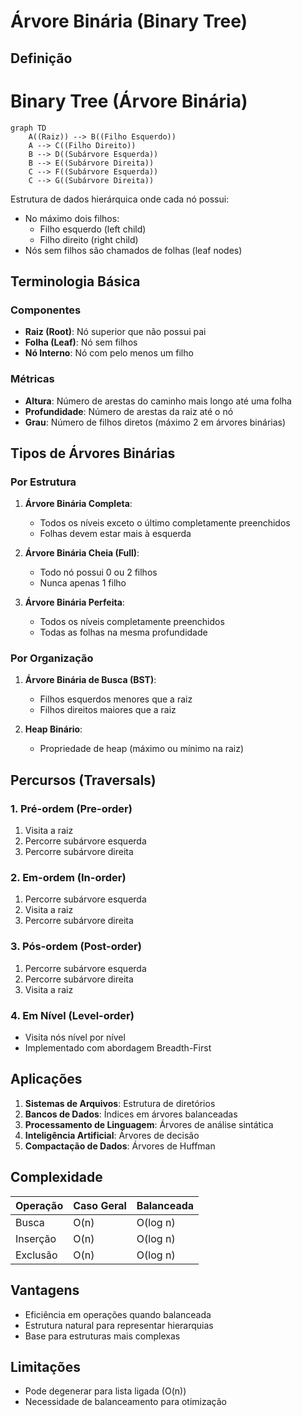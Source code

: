 # Árvore Binária (Binary Tree)

## Definição

# Binary Tree (Árvore Binária)

```mermaid  
graph TD  
    A((Raiz)) --> B((Filho Esquerdo))  
    A --> C((Filho Direito))  
    B --> D((Subárvore Esquerda))  
    B --> E((Subárvore Direita))  
    C --> F((Subárvore Esquerda))  
    C --> G((Subárvore Direita))
```


Estrutura de dados hierárquica onde cada nó possui:
- No máximo dois filhos: 
  - Filho esquerdo (left child)
  - Filho direito (right child)
- Nós sem filhos são chamados de folhas (leaf nodes)

## Terminologia Básica

### Componentes
- **Raiz (Root)**: Nó superior que não possui pai
- **Folha (Leaf)**: Nó sem filhos
- **Nó Interno**: Nó com pelo menos um filho

### Métricas
- **Altura**: Número de arestas do caminho mais longo até uma folha
- **Profundidade**: Número de arestas da raiz até o nó
- **Grau**: Número de filhos diretos (máximo 2 em árvores binárias)

## Tipos de Árvores Binárias

### Por Estrutura
1. **Árvore Binária Completa**:
   - Todos os níveis exceto o último completamente preenchidos
   - Folhas devem estar mais à esquerda

2. **Árvore Binária Cheia (Full)**:
   - Todo nó possui 0 ou 2 filhos
   - Nunca apenas 1 filho

3. **Árvore Binária Perfeita**:
   - Todos os níveis completamente preenchidos
   - Todas as folhas na mesma profundidade

### Por Organização
1. **Árvore Binária de Busca (BST)**:
   - Filhos esquerdos menores que a raiz
   - Filhos direitos maiores que a raiz

2. **Heap Binário**:
   - Propriedade de heap (máximo ou mínimo na raiz)

## Percursos (Traversals)

### 1. Pré-ordem (Pre-order)
1. Visita a raiz
2. Percorre subárvore esquerda
3. Percorre subárvore direita

### 2. Em-ordem (In-order)
1. Percorre subárvore esquerda
2. Visita a raiz
3. Percorre subárvore direita

### 3. Pós-ordem (Post-order)
1. Percorre subárvore esquerda
2. Percorre subárvore direita
3. Visita a raiz

### 4. Em Nível (Level-order)
- Visita nós nível por nível
- Implementado com abordagem Breadth-First

## Aplicações

1. **Sistemas de Arquivos**: Estrutura de diretórios
2. **Bancos de Dados**: Índices em árvores balanceadas
3. **Processamento de Linguagem**: Árvores de análise sintática
4. **Inteligência Artificial**: Árvores de decisão
5. **Compactação de Dados**: Árvores de Huffman

## Complexidade

| Operação  | Caso Geral | Balanceada |
|-----------|------------|------------|
| Busca     | O(n)       | O(log n)   |
| Inserção  | O(n)       | O(log n)   |
| Exclusão  | O(n)       | O(log n)   |

## Vantagens
- Eficiência em operações quando balanceada
- Estrutura natural para representar hierarquias
- Base para estruturas mais complexas

## Limitações
- Pode degenerar para lista ligada (O(n))
- Necessidade de balanceamento para otimização